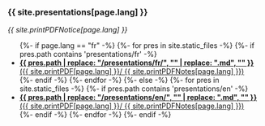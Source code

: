### {{ site.presentations[page.lang] }}

_{{ site.printPDFNotice[page.lang] }}_

<ul class="post-list">
{%- if page.lang == "fr" -%}
  {%- for pres in site.static_files -%}
    {%- if pres.path contains 'presentations/fr' -%}
    <li>
      <strong>
        <a target="_blank" href="presentation.html?markdown=fr/{{ pres.path | replace: "/presentations/fr/", ""  }}">
          {{ pres.path | replace: "/presentations/fr/", "" | replace: ".md", "" }}
        </a>
      </strong>
      <a target="_blank" href="presentation-pdf.html?markdown=en/{{ pres.path | replace: "/presentations/en/", ""  }}&print-pdf">
          ({{ site.printPDF[page.lang] }}/
      </a>
      <a target="_blank" href="presentation-pdf-notes.html?markdown=en/{{ pres.path | replace: "/presentations/en/", ""  }}&print-pdf">
          {{ site.printPDFNotes[page.lang] }})
      </a>
    </li>
    {%- endif -%}
  {%- endfor -%}
{%- else -%}
  {%- for pres in site.static_files -%}
    {%- if pres.path contains 'presentations/en' -%}
    <li>
      <strong>
        <a target="_blank" href="presentation.html?markdown=en/{{ pres.path | replace: "/presentations/en/", ""  }}">
          {{ pres.path | replace: "/presentations/en/", "" | replace: ".md", "" }}
        </a>
      </strong>
      <a target="_blank" href="presentation-pdf.html?markdown=en/{{ pres.path | replace: "/presentations/en/", ""  }}&print-pdf">
          ({{ site.printPDF[page.lang] }}/
      </a>
      <a target="_blank" href="presentation-pdf-notes.html?markdown=en/{{ pres.path | replace: "/presentations/en/", ""  }}&print-pdf">
          {{ site.printPDFNotes[page.lang] }})
      </a>
    </li>
    {%- endif -%}
  {%- endfor -%}
{%- endif -%}
</ul>